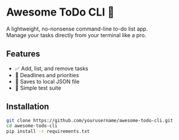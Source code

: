 # Awesome ToDo CLI 📝

A lightweight, no-nonsense command-line to-do list app.  
Manage your tasks directly from your terminal like a pro.

## Features
- ✅ Add, list, and remove tasks
- 📅 Deadlines and priorities
- 💾 Saves to local JSON file
- 🧪 Simple test suite

## Installation

```bash
git clone https://github.com/yourusername/awesome-todo-cli.git
cd awesome-todo-cli
pip install -r requirements.txt
